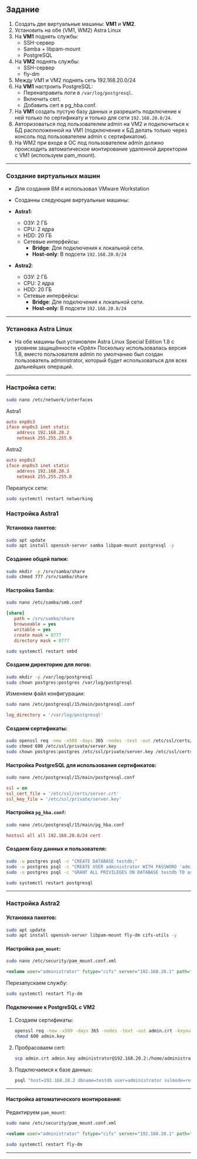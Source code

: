 
## Задание
1. Создать две виртуальные машины: **VM1** и **VM2**.
2. Установить на обе (VM1, WM2) Astra Linux
3. На **VM1** поднять службы:
   - SSH-сервер
   - Samba + libpam-mount
   - PostgreSQL
4. На **VM2** поднять службы:
   - SSH-сервер
   - fly-dm
5. Между VM1 и VM2 поднять сеть 192.168.20.0/24
6. На **VM1** настроить PostgreSQL:
   - Перенаправить логи в `/var/log/postgresql`.
   - Включить cert.
   - Добавить cert в pg_hba.conf.
7. На **VM1** создать пустую базу данных и разрешить подключение к ней только по сертификату и только для сети `192.168.20.0/24`.
8. Авторизоваться под пользователем admin на VM2 и подключиться к БД расположенной на VM1 (подключение к БД делать только через консоль под пользователем admin с сертификатом).
9. На WM2 при входе в ОС под пользователем admin должно происходить автоматическое монтирование удаленной директории с VM1 (используем pam_mount).

---


### Создание виртуальных машин
- Для создания ВМ я использовал VMware Workstation
- Созданны следующие виртуальные машины:
- **Astra1**:
  - ОЗУ: 2 ГБ
  - CPU: 2 ядра
  - HDD: 20 ГБ
  - Сетевые интерфейсы:
    - **Bridge**: Для подключения к локальной сети.
    - **Host-only**: В подсети `192.168.20.0/24`

- **Astra2**:
  - ОЗУ: 2 ГБ
  - CPU: 2 ядра
  - HDD: 20 ГБ
  - Сетевые интерфейсы:
    - **Bridge**: Для подключения к локальной сети.
    - **Host-only**: В подсети `192.168.20.0/24`

---

### Установка Astra Linux
- На обе машины был установлен Astra Linux Special Edition 1.8 с уровнем защищённости «Орёл» Поскольку использовалась версия 1.8, вместо пользователя admin по умолчанию был создан пользователь administrator, который будет использоваться для всех дальнейших операций.

---

### Настройка сети:

```bash
sudo nano /etc/network/interfaces
```
Astra1
```ini
auto enp0s3
iface enp0s3 inet static
    address 192.168.20.2
    netmask 255.255.255.0
```

Astra2
```ini
auto enp0s3
iface enp0s3 inet static
    address 192.168.20.3
    netmask 255.255.255.0
```

Переапуск сети:
```bash
sudo systemctl restart networking
```

### Настройка Astra1

#### Установка пакетов:
   ```bash
   sudo apt update
   sudo apt install openssh-server samba libpam-mount postgresql -y
   ```

#### Создание общей папки:
   ```bash
   sudo mkdir -p /srv/samba/share
   sudo chmod 777 /srv/samba/share
   ```
#### Настройка Samba:
   ```bash
   sudo nano /etc/samba/smb.conf
   ```

   ```ini
   [share]
      path = /srv/samba/share
      browseable = yes
      writable = yes
      create mask = 0777
      directory mask = 0777
   ```

   ```bash
   sudo systemctl restart smbd
   ```

#### Создаем директорию для логов:
   ```bash
   sudo mkdir -p /var/log/postgresql
   sudo chown postgres:postgres /var/log/postgresql
   ```
   Изменяем файл конфигурации:
   ```bash
   sudo nano /etc/postgresql/15/main/postgresql.conf
   ```

   ```ini
   log_directory = '/var/log/postgresql'
   ```
#### Создаем сертификаты:
   ```bash
   sudo openssl req -new -x509 -days 365 -nodes -text -out /etc/ssl/certs/server.crt -keyout /etc/ssl/private/server.key -subj "/CN=vm1"
   sudo chmod 600 /etc/ssl/private/server.key
   sudo chown postgres:postgres /etc/ssl/private/server.key /etc/ssl/certs/server.crt
   ```
#### Настройка PostgreSQL для использования сертификатов:
   ```bash
   sudo nano /etc/postgresql/15/main/postgresql.conf
   ```

   ```ini
   ssl = on
   ssl_cert_file = '/etc/ssl/certs/server.crt'
   ssl_key_file = '/etc/ssl/private/server.key'
   ```
#### Настройка `pg_hba.conf`:
   ```bash
   sudo nano /etc/postgresql/15/main/pg_hba.conf
   ```

   ```ini
   hostssl all all 192.168.20.0/24 cert
   ```
#### Создаем базу данных и пользователя:
   ```bash
   sudo -u postgres psql -c "CREATE DATABASE testdb;"
   sudo -u postgres psql -c "CREATE USER administrator WITH PASSWORD 'adminpassword';"
   sudo -u postgres psql -c "GRANT ALL PRIVILEGES ON DATABASE testdb TO administrator;"
   ```

   ```bash
   sudo systemctl restart postgresql
   ```

---

### Настройка Astra2

#### Установка пакетов:
   ```bash
   sudo apt update
   sudo apt install openssh-server libpam-mount fly-dm cifs-utils -y
   ```


#### Настройка `pam_mount`:
   ```bash
   sudo nano /etc/security/pam_mount.conf.xml
   ```

   ```xml
   <volume user="administrator" fstype="cifs" server="192.168.20.1" path="share" mountpoint="~/mnt/share" options="username=administrator,password=adminpassword,rw" />
   ```
Перезапускаем службу:
   ```bash
   sudo systemctl restart fly-dm
   ```

#### Подключение к PostgreSQL с VM2
1. Создаем сертификаты:
   ```bash
   openssl req -new -x509 -days 365 -nodes -text -out admin.crt -keyout admin.key -subj "/CN=administrator"
   chmod 600 admin.key
   ```
2. Пробрасоваем cert:
   ```bash
   scp admin.crt admin.key administrator@192.168.20.2:/home/administrator/
   ```
3. Подключаемся к базе данных:
   ```bash
   psql "host=192.168.20.2 dbname=testdb user=administrator sslmode=require sslcert=admin.crt sslkey=admin.key"
   ```

---

#### Настройка автоматического монтирования:
Редактируем `pam_mount`:
   ```bash
   sudo nano /etc/security/pam_mount.conf.xml
   ```

   ```xml
   <volume user="administrator" fstype="cifs" server="192.168.20.1" path="share" mountpoint="~/mnt/share" options="username=administrator,password=adminpassword,rw" />
   ```

   ```bash
   sudo systemctl restart fly-dm
   ```

---

